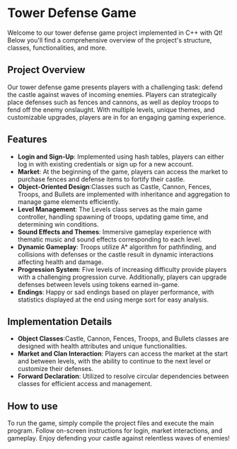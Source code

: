 # Tower Defense Game

 Welcome to our tower defense game project implemented in C++ with Qt! Below you'll find a comprehensive overview of the project's structure, classes, functionalities, and more.

## Project Overview
Our tower defense game presents players with a challenging task: defend the castle against waves of incoming enemies. Players can strategically place defenses such as fences and cannons, as well as deploy troops to fend off the enemy onslaught. With multiple levels, unique themes, and customizable upgrades, players are in for an engaging gaming experience.

## Features

-  **Login and Sign-Up**: Implemented using hash tables, players can either log in with existing credentials or sign up for a new account.
- **Market**:  At the beginning of the game, players can access the market to purchase fences and defense items to fortify their castle. 
- **Object-Oriented Design**:Classes such as Castle, Cannon, Fences, Troops, and Bullets are implemented with inheritance and aggregation to manage game elements efficiently.
- **Level Management**: The Levels class serves as the main game controller, handling spawning of troops, updating game time, and determining win conditions. 
- **Sound Effects and Themes**: Immersive gameplay experience with thematic music and sound effects corresponding to each level.
- **Dynamic Gameplay**: Troops utilize A* algorithm for pathfinding, and collisions with defenses or the castle result in dynamic interactions affecting health and damage. 
- **Progression System**: Five levels of increasing difficulty provide players with a challenging progression curve. Additionally, players can upgrade defenses between levels using tokens earned in-game.
- **Endings**: Happy or sad endings based on player performance, with statistics displayed at the end using merge sort for easy analysis.

## Implementation Details
- **Object Classes**:Castle, Cannon, Fences, Troops, and Bullets classes are designed with health attributes and unique functionalities.
- **Market and Clan Interaction**: Players can access the market at the start and between levels, with the ability to continue to the next level or customize their defenses.
- **Forward Declaration**: Utilized to resolve circular dependencies between classes for efficient access and management.

## How to use

To run the game, simply compile the project files and execute the main program. Follow on-screen instructions for login, market interactions, and gameplay. Enjoy defending your castle against relentless waves of enemies!
